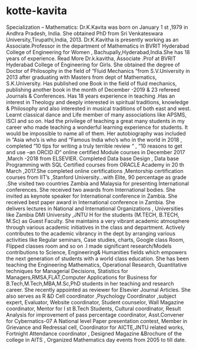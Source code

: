 # kotte-kavita
Specialization – Mathematics: Dr.K.Kavita was born on January 1 st ,1979 in Andhra Pradesh, India. She obtained PhD from Sri Venkateswara University,Tirupathi,India, 2013. Dr.K.Kavitha is presently working as an Associate.Professor in the department of Mathematics in BVRIT Hyderabad College of Engineering for Women , Bachupally,Hyderabad,India.She has 18 years of experience. Read More  Dr.k.kavitha, Associate .Prof at BVRIT Hyderabad College of Engineering for Girls. She obtained the degree of Doctor of Philosophy in the field of “Fluid Mechanics “from S.V.University in 2013 after graduating with Masters from dept of Mathematics, S.K.University. Has published one Book in the field of fluid mechanics, publishing another book in the month of December -2019 &amp; 23 refereed Journals &amp; Conferences. Has 18 years experience in teaching .Has an interest in Theology and deeply interested in spiritual traditions, knowledge &amp; Philosophy and also interested in musical traditions of both east and west.  Learnt classical dance and Life member of many associations like APSMS, ISCI and so on. Had the privilege of teaching a great many students in my career who made teaching a wonderful learning experience for students. It would be impossible to name all of them. Her autobiography was included in “Asia who’s is who and “Famous India  who’s  who  in the world in 2018 , completed “10 tips for writing a truly terrible review “ , “10 reasons to get and use –an ORCID iD“ online certified Module courses in December 2017 ,March -2018 from ELSEVIER. Completed Data base Design , Data base Programming with SQL Certified courses from ORACLE Academy in 20 th March ,2017.She completed online certifications ,Mentorship certification courses from IIT’s ,Stanford University…with Elite, 90 percentage as grade .She visited two countries Zambia and Malaysia for presenting International conferences. She received two awards from International bodies. She invited as keynote speaker for International conference in Zambia. She received best paper award in International conference in Zambia. She delivers lectures in National and International Organizations , Universities like Zambia DMI University ,JNTU H for the students (M.TECH, B.TECH, M.Sc) as Guest Faculty. She maintains a very vibrant academic atmosphere through various academic initiatives in the class and department. Actively contributes  to the academic vibrancy in the dept by arranging various activities like Regular seminars, Case studies, charts, Google class Room, Flipped classes room and so on .I made significant research/Models contributions to Science, Engineering&amp; Humanities fields which empowers the next generation of students with a world class education. She has been teaching the Engineering Mathematics, Operational Research, Quantitative techniques for Managerial Decisions, Statistics for Managers,RMSA,FLAT,Computer Applications for Business for B.Tech,M.Tech,MBA,M.Sc,PhD students in her teaching and research career. She recently appointed as reviewer for Elsevier Journal Articles. She also serves as R &amp;D Cell  coordinator ,Psychology Coordinator ,subject expert, Evaluator, Website coordinator, Student counselor, Wall Magazine coordinator, Mentor for  I st  B.Tech Students, Cultural coordinator, Result Analysis for improvement of pass percentage coordinator, Asst.Convener for Cybernatics-07 A National level Paper presentation contest, Member in Grievance and Redressal cell, Coordinator for AICTE,JNTU related works, Fortnight Attendance coordinator ,  Designed Magazine &amp;Brochure of the college in AITS  , Organized Mathematics day events from 2005 to till date.
